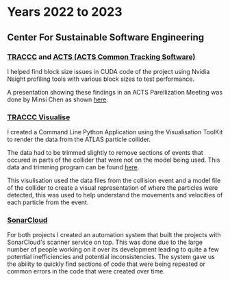 # Years 2022 to 2023

## Center For Sustainable Software Engineering

### [TRACCC](https://github.com/CSC-HudUniv/traccc) and [ACTS (ACTS Common Tracking Software) ](https://github.com/CSC-HudUniv/acts)

I helped find block size issues in CUDA code of the project using Nvidia Nsight profiling tools with various block sizes to test performance.

A presentation showing these findings in an ACTS Parellization Meeting was done by Minsi Chen as shown [here](https://indico.cern.ch/event/1219021/contributions/5127841/attachments/2554195/4401080/MChen-profiling-traccc-cuda-code.pdf).

### [TRACCC Visualise](https://github.com/Yusuf-Manjra/GeomPlot)

I created a Command Line Python Application using the Visualisation ToolKit to render the data from the ATLAS particle collider.

The data had to be trimmed slightly to remove sections of events that occured in parts of the collider that were not on the model being used.
This data and trimming program can be found [here](https://github.com/Yusuf-Manjra/Placement-Work).

This visulisation used the data files from the collision event and a model file of the collider to create a visual representation of where the particles were detected, this was used to help understand the movements and velocities of each particle from the event.

### [SonarCloud](https://sonarcloud.io/organizations/yusuf-manjra/projects)

For both projects I created an automation system that built the projects with SonarCloud's scanner service on top.
This was done due to the large number of people working on it over its development leading to quite a few potential inefficiencies and potential inconsistencies.
The system gave us the ability to quickly find sections of code that were being repeated or common errors in the code that were created over time.
